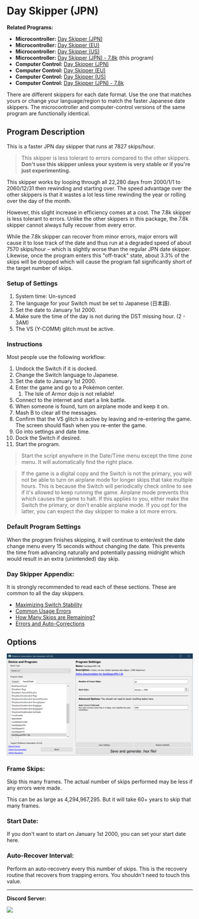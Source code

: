 # Day Skipper (JPN)

**Related Programs:**
- **Microcontroller:** [Day Skipper (JPN)](https://github.com/PokemonAutomation/Microcontroller/blob/master/Wiki/Programs/PokemonSwSh/DaySkipperJPN.md)
- **Microcontroller:** [Day Skipper (EU)](https://github.com/PokemonAutomation/Microcontroller/blob/master/Wiki/Programs/PokemonSwSh/DaySkipperEU.md)
- **Microcontroller:** [Day Skipper (US)](https://github.com/PokemonAutomation/Microcontroller/blob/master/Wiki/Programs/PokemonSwSh/DaySkipperUS.md)
- **Microcontroller:** [Day Skipper (JPN) - 7.8k](https://github.com/PokemonAutomation/Microcontroller/blob/master/Wiki/Programs/PokemonSwSh/DaySkipperJPN-7.8k.md) (this program)
- **Computer Control:** [Day Skipper (JPN)](https://github.com/PokemonAutomation/ComputerControl/blob/master/Wiki/Programs/PokemonSwSh/DaySkipperJPN.md)
- **Computer Control:** [Day Skipper (EU)](https://github.com/PokemonAutomation/ComputerControl/blob/master/Wiki/Programs/PokemonSwSh/DaySkipperEU.md)
- **Computer Control:** [Day Skipper (US)](https://github.com/PokemonAutomation/ComputerControl/blob/master/Wiki/Programs/PokemonSwSh/DaySkipperUS.md)
- **Computer Control:** [Day Skipper (JPN) - 7.8k](https://github.com/PokemonAutomation/ComputerControl/blob/master/Wiki/Programs/PokemonSwSh/DaySkipperJPN-7.8k.md)

There are different skippers for each date format. Use the one that matches yours or change your language/region to match the faster Japanese date skippers.
The microcontroller and computer-control versions of the same program are functionally identical.


## Program Description

This is a faster JPN day skipper that runs at 7827 skips/hour.

> This skipper is less tolerant to errors compared to the other skippers. **Don't use this skipper unless your system is very stable or if you're just experimenting.**

This skipper works by looping through all 22,280 days from 2000/1/1 to 2060/12/31 then rewinding and starting over. The speed advantage over the other skippers is that it wastes a lot less time rewinding the year or rolling over the day of the month.

However, this slight increase in efficiency comes at a cost. The 7.8k skipper is less tolerant to errors. Unlike the other skippers in this package, the 7.8k skipper cannot always fully recover from every error.

While the 7.8k skipper can recover from minor errors, major errors will cause it to lose track of the date and thus run at a degraded speed of about 7570 skips/hour – which is slightly worse than the regular JPN date skipper. Likewise, once the program enters this "off-track" state, about 3.3% of the skips will be dropped which will cause the program fall significantly short of the target number of skips.

### Setup of Settings

1. System time: Un-synced
2. The language for your Switch must be set to Japanese (日本語).
3. Set the date to January 1st 2000.
3. Make sure the time of the day is not during the DST missing hour. (2 - 3AM)
4. The VS (Y-COMM) glitch must be active.

### Instructions

Most people use the following workflow:

1. Undock the Switch if it is docked.
2. Change the Switch language to Japanese.
3. Set the date to January 1st 2000.
4. Enter the game and go to a Pokémon center.
   1. The Isle of Armor dojo is not reliable!
5. Connect to the internet and start a link battle.
6. When someone is found, turn on airplane mode and keep it on.
7. Mash B to clear all the messages.
8. Confirm that the VS glitch is active by leaving and re-entering the game. The screen should flash when you re-enter the game.
9. Go into settings and date time.
10. Dock the Switch if desired.
11. Start the program.

   > Start the script anywhere in the Date/Time menu except the time zone menu. It will automatically find the right place.

   > If the game is a digital copy and the Switch is not the primary, you will not be able to turn on airplane mode for longer skips that take multiple hours. This is because the Switch will periodically check online to see if it's allowed to keep running the game. Airplane mode prevents this which causes the game to halt.
   > If this applies to you, either make the Switch the primary, or don't enable airplane mode. If you opt for the latter, you can expect the day skipper to make a lot more errors.

### Default Program Settings

When the program finishes skipping, it will continue to enter/exit the date change menu every 15 seconds without changing the date. This prevents the time from advancing naturally and potentially passing midnight which would result in an extra (unintended) day skip.

### Day Skipper Appendix:

It is strongly recommended to read each of these sections. These are common to all the day skippers.
- [Maximizing Switch Stability](/Wiki/Programs/NintendoSwitch/SwitchStability.md)
- [Common Usage Errors](DaySkippers.md#common-usage-errors)
- [How Many Skips are Remaining?](DaySkippers.md#how-many-skips-are-remaining)
- [Errors and Auto-Corrections](DaySkippers.md#errors-and-auto-corrections)


## Options

<img src="images/DaySkipperJPN-7.8k-Settings.png">

### Frame Skips: 
Skip this many frames. The actual number of skips performed may be less if any errors were made.

This can be as large as 4,294,967,295. But it will take 60+ years to skip that many frames.

### Start Date:

If you don't want to start on January 1st 2000, you can set your start date here.

### Auto-Recover Interval:

Perform an auto-recovery every this number of skips. This is the recovery routine that recovers from trapping errors. You shouldn't need to touch this value.



<hr>

**Discord Server:** 

[<img src="https://canary.discordapp.com/api/guilds/695809740428673034/widget.png?style=banner2">](https://discord.gg/cQ4gWxN)


